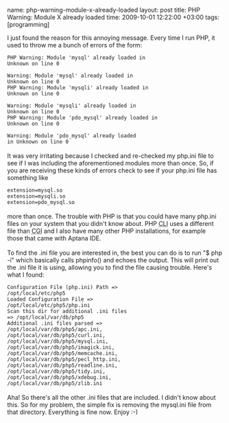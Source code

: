 name: php-warning-module-x-already-loaded
layout: post
title: PHP Warning:  Module X already loaded
time: 2009-10-01 12:22:00 +03:00
tags: [programming]

I just found the reason for this annoying message. Every time I run PHP, it used to throw me a bunch of errors of the form:<br /><code><br />PHP Warning:  Module 'mysql' already loaded in Unknown on line 0<br /><br />Warning: Module 'mysql' already loaded in Unknown on line 0<br />PHP Warning:  Module 'mysqli' already loaded in Unknown on line 0<br /><br />Warning: Module 'mysqli' already loaded in Unknown on line 0<br />PHP Warning:  Module 'pdo_mysql' already loaded in Unknown on line 0<br /><br />Warning: Module 'pdo_mysql' already loaded in Unknown on line 0<br /></code><br />It was very irritating because I checked and re-checked my php.ini file to see if I was including the aforementioned modules more than once. So, if you are receiving these kinds of errors check to see if your php.ini file has something like<br /><code><br />extension=mysql.so<br />extension=mysqli.so<br />extension=pdo_mysql.so<br /></code><br />more than once. The trouble with PHP is that you could have many php.ini files on your system that you didn't know about. PHP <abbr title="Command Line Interface">CLI</abbr> uses a different file than <abbr title="Common Gateway Interface">CGI</abbr> and I also have many other PHP installations, for example those that came with Aptana IDE.<br /><br />To find the .ini file you are interested in, the best you can do is to run "$ php -i" which basically calls phpinfo() and echoes the output. This will print out the .ini file it is using, allowing you to find the file causing trouble. Here's what I found:<br /><code><br />Configuration File (php.ini) Path => /opt/local/etc/php5<br />Loaded Configuration File => /opt/local/etc/php5/php.ini<br />Scan this dir for additional .ini files => /opt/local/var/db/php5<br />Additional .ini files parsed => /opt/local/var/db/php5/apc.ini,<br />/opt/local/var/db/php5/curl.ini,<br />/opt/local/var/db/php5/mysql.ini,<br />/opt/local/var/db/php5/imagick.ini,<br />/opt/local/var/db/php5/memcache.ini,<br />/opt/local/var/db/php5/pecl_http.ini,<br />/opt/local/var/db/php5/readline.ini,<br />/opt/local/var/db/php5/tidy.ini,<br />/opt/local/var/db/php5/xdebug.ini,<br />/opt/local/var/db/php5/zlib.ini<br /></code><br />Aha! So there's all the other .ini files that are included. I didn't know about this. So for my problem, the simple fix is removing the mysql.ini file from that directory. Everything is fine now. Enjoy :-)
